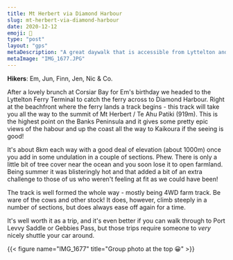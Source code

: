 ```yaml
---
title: Mt Herbert via Diamond Harbour
slug: mt-herbert-via-diamond-harbour
date: 2020-12-12
emoji: 🥾
type: "post"
layout: "gps"
metaDescription: "A great daywalk that is accessible from Lyttelton and Christchurch. Fore more adventure catch the ferry to and fro Diamond Harbour!"
metaImage: "IMG_1677.JPG"
---
```


__Hikers__: Em, Jun, Finn, Jen, Nic & Co.

After a lovely brunch at Corsiar Bay for Em's birthday we headed to the Lyttelton Ferry Terminal to catch the ferry across to Diamond Harbour. Right at the beachfront where the ferry lands a track begins - this track will take you all the way to the summit of Mt Herbert / Te Ahu Patiki (919m). This is the highest point on the Banks Peninsula and it gives some pretty epic views of the habour and up the coast all the way to Kaikoura if the seeing is good!

It's about 8km each way with a good deal of elevation (about 1000m) once you add in some undulation in a couple of sections. Phew. There is only a little bit of tree cover near the ocean and you soon lose it to open farmland. Being summer it was blisteringly hot and that added a bit of an extra challenge to those of us who weren't feeling at fit as we could have been!

The track is well formed the whole way - mostly being 4WD farm track. Be ware of the cows and other stock! It does, however, climb steeply in a number of sections, but does always ease off again for a time.

It's well worth it as a trip, and it's even better if you can walk through to Port Levvy Saddle or Gebbies Pass, but those trips require someone to _very_ nicely shuttle your car around.

{{< figure name="IMG_1677" title="Group photo at the top 😀" >}}